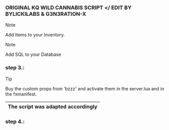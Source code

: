 ### ORIGINAL KQ WILD CANNABIS SCRIPT </ EDIT BY BYLICKILABS & G3N3RATION-X

> [!NOTE]
> Add Items to your Inventory.

> [!NOTE]
> Add SQL to your Database

### step 3.:
> [!TIP]
> Buy the custom props from 'bzzz' and activate them in the server.lua and in the fxmanifest.

|The script was adapted accordingly|
|---|

### step 4.:

